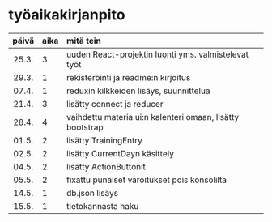 
# työaikakirjanpito

| päivä | aika | mitä tein  |
| :----:|:-----| :-----|
| 25.3. | 3    | uuden React-projektin luonti yms. valmistelevat työt |
| 29.3. | 1    | rekisteröinti ja readme:n kirjoitus |
| 07.4. | 1    | reduxin kilkkeiden lisäys, suunnittelua | 
| 21.4. | 3    | lisätty connect ja reducer | 
| 28.4. | 4    | vaihdettu materia.ui:n kalenteri omaan, lisätty bootstrap | 
| 01.5. | 2    | lisätty TrainingEntry |
| 02.5. | 2    | lisätty CurrentDayn käsittely |
| 04.5. | 2    | lisätty ActionButtonit |
| 05.5. | 2    | fixattu punaiset varoitukset pois konsolilta |
| 14.5. | 1    | db.json lisäys |
| 15.5. | 1    | tietokannasta haku |
